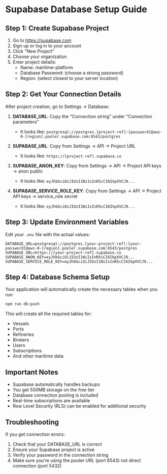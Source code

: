 # Supabase Database Setup Guide

## Step 1: Create Supabase Project
1. Go to https://supabase.com
2. Sign up or log in to your account
3. Click "New Project"
4. Choose your organization
5. Enter project details:
   - Name: maritime-platform
   - Database Password: (choose a strong password)
   - Region: (select closest to your server location)

## Step 2: Get Your Connection Details
After project creation, go to Settings → Database:

1. **DATABASE_URL**: Copy the "Connection string" under "Connection parameters"
   - It looks like: `postgresql://postgres.[project-ref]:[password]@aws-0-[region].pooler.supabase.com:6543/postgres`

2. **SUPABASE_URL**: Copy from Settings → API → Project URL
   - It looks like: `https://[project-ref].supabase.co`

3. **SUPABASE_ANON_KEY**: Copy from Settings → API → Project API keys → anon public
   - It looks like: `eyJhbGciOiJIUzI1NiIsInR5cCI6IkpXVCJ9...`

4. **SUPABASE_SERVICE_ROLE_KEY**: Copy from Settings → API → Project API keys → service_role secret
   - It looks like: `eyJhbGciOiJIUzI1NiIsInR5cCI6IkpXVCJ9...`

## Step 3: Update Environment Variables
Edit your `.env` file with the actual values:

```env
DATABASE_URL=postgresql://postgres.[your-project-ref]:[your-password]@aws-0-[region].pooler.supabase.com:6543/postgres
SUPABASE_URL=https://[your-project-ref].supabase.co
SUPABASE_ANON_KEY=eyJhbGciOiJIUzI1NiIsInR5cCI6IkpXVCJ9...
SUPABASE_SERVICE_ROLE_KEY=eyJhbGciOiJIUzI1NiIsInR5cCI6IkpXVCJ9...
```

## Step 4: Database Schema Setup
Your application will automatically create the necessary tables when you run:
```bash
npm run db:push
```

This will create all the required tables for:
- Vessels
- Ports
- Refineries
- Brokers
- Users
- Subscriptions
- And other maritime data

## Important Notes
- Supabase automatically handles backups
- You get 500MB storage on the free tier
- Database connection pooling is included
- Real-time subscriptions are available
- Row Level Security (RLS) can be enabled for additional security

## Troubleshooting
If you get connection errors:
1. Check that your DATABASE_URL is correct
2. Ensure your Supabase project is active
3. Verify your password in the connection string
4. Make sure you're using the pooler URL (port 6543) not direct connection (port 5432)